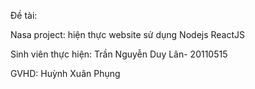 Đề tài: 

  Nasa project: hiện thực website sử dụng Nodejs ReactJS

Sinh viên thực hiện: Trần Nguyễn Duy Lân- 20110515    

GVHD: Huỳnh Xuân Phụng
